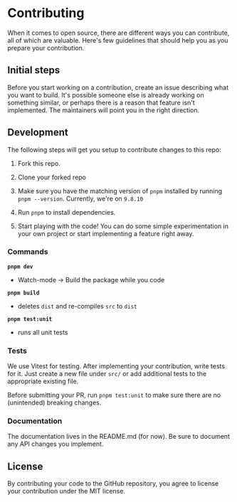 # Contributing

When it comes to open source, there are different ways you can contribute, all
of which are valuable. Here's few guidelines that should help you as you prepare
your contribution.

## Initial steps

Before you start working on a contribution, create an issue describing what you want to build. It's possible someone else is already working on something similar, or perhaps there is a reason that feature isn't implemented. The maintainers will point you in the right direction.

## Development

The following steps will get you setup to contribute changes to this repo:

1. Fork this repo.

2. Clone your forked repo

3. Make sure you have the matching version of `pnpm` installed by running `pnpm --version`. Currently, we're on `9.8.10`

4. Run `pnpm` to install dependencies.

5. Start playing with the code! You can do some simple experimentation in your own project or start implementing a feature right away.

### Commands

**`pnpm dev`**

- Watch-mode -> Build the package while you code

**`pnpm build`**

- deletes `dist` and re-compiles `src` to `dist`

**`pnpm test:unit`**

- runs all unit tests

### Tests

We use Vitest for testing. After implementing your contribution, write tests for it. Just create a new file under `src/` or add additional tests to the appropriate existing file.

Before submitting your PR, run `pnpm test:unit` to make sure there are no (unintended) breaking changes.

### Documentation

The documentation lives in the README.md (for now). Be sure to document any API changes you implement.

## License

By contributing your code to the GitHub repository, you agree to
license your contribution under the MIT license.
